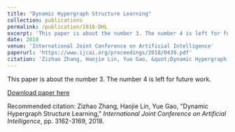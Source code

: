 ```yaml
---
title: "Dynamic Hypergraph Structure Learning"
collection: publications
permalink: /publication/2018-DHL
excerpt: 'This paper is about the number 3. The number 4 is left for future work.'
date: 2018
venue: 'International Joint Conference on Artificial Intelligence'
paperurl: 'https://www.ijcai.org/proceedings/2018/0439.pdf'
citation: 'Zizhao Zhang, Haojie Lin, Yue Gao, &quot;Dynamic Hypergraph Structure Learning,&quot; <i>International Joint Conference on Artificial Intelligence</i>, pp. 3162-3169, 2018.'
---
```

This paper is about the number 3. The number 4 is left for future work.

[Download paper here](https://www.ijcai.org/proceedings/2018/0439.pdf)

Recommended citation: Zizhao Zhang, Haojie Lin, Yue Gao, &quot;Dynamic Hypergraph Structure Learning,&quot; <i>International Joint Conference on Artificial Intelligence</i>, pp. 3162-3169, 2018.
